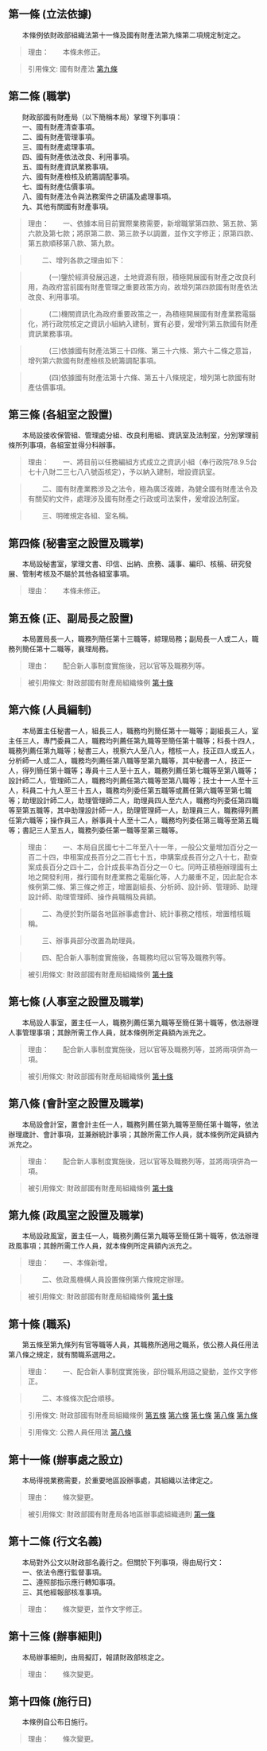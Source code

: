 第一條 (立法依據)
-----------------
　　本條例依財政部組織法第十一條及國有財產法第九條第二項規定制定之。  
> 理由：　　本條未修正。

> 引用條文: 國有財產法 [第九條](../../財政金融/國有財產/國有財產法.md#第九條-國有財產局承辦國有財產事物)



第二條 (職掌)
-------------
　　財政部國有財產局（以下簡稱本局）掌理下列事項：  
　　一、國有財產清查事項。  
　　二、國有財產管理事項。  
　　三、國有財產處理事項。  
　　四、國有財產依法改良、利用事項。  
　　五、國有財產資訊業務事項。  
　　六、國有財產檢核及統籌調配事項。  
　　七、國有財產估價事項。  
　　八、國有財產法令與法務案件之研議及處理事項。  
　　九、其他有關國有財產事項。  
> 理由：　　一、依據本局目前實際業務需要，新增職掌第四款、第五款、第六款及第七款；將原第二款、第三款予以調置，並作文字修正；原第四款、第五款順移第八款、第九款。

> 　　二、增列各款之理由如下：

> 　　　(一)鑒於經濟發展迅速，土地資源有限，積極開展國有財產之改良利用，為政府當前國有財產管理之重要政策方向，故增列第四款國有財產依法改良、利用事項。

> 　　　(二)機關資訊化為政府重要政策之一，為積極開展國有財產業務電腦化，將行政院核定之資訊小組納入建制，實有必要，爰增列第五款國有財產資訊業務事項。

> 　　　(三)依據國有財產法第三十四條、第三十六條、第六十二條之意旨，增列第六款國有財產檢核及統籌調配事項。

> 　　　(四)依據國有財產法第十六條、第五十八條規定，增列第七款國有財產估價事項。



第三條 (各組室之設置)
---------------------
　　本局設接收保管組、管理處分組、改良利用組、資訊室及法制室，分別掌理前條所列事項，各組室並得分科辦事。  
> 理由：　　一、將目前以任務編組方式成立之資訊小組（奉行政院78.9.5台七十八財二三七八八號函核定），予以納入建制，增設資訊室。

> 　　二、國有財產業務涉及之法令，極為廣泛複雜，為健全國有財產法令及有關契約文件，處理涉及國有財產之行政或司法案件，爰增設法制室。

> 　　三、明確規定各組、室名稱。



第四條 (秘書室之設置及職掌)
---------------------------
　　本局設秘書室，掌理文書、印信、出納、庶務、議事、編印、核稿、研究發展、管制考核及不屬於其他各組室事項。  
> 理由：　　本條未修正。



第五條 (正、副局長之設置)
-------------------------
　　本局置局長一人，職務列簡任第十三職等，綜理局務；副局長一人或二人，職務列簡任第十二職等，襄理局務。  
> 理由：　　配合新人事制度實施後，冠以官等及職務列等。

> 被引用條文: 財政部國有財產局組織條例 [第十條](../../人事其他/組織編制/財政部國有財產局組織條例.md#第十條-職系)



第六條 (人員編制)
-----------------
　　本局置主任秘書一人，組長三人，職務均列簡任第十一職等；副組長三人，室主任三人，專門委員二人，職務均列薦任第九職等至簡任第十職等；科長十四人，職務列薦任第九職等；秘書三人，視察六人至八人，稽核一人，技正四人或五人，分析師一人或二人，職務均列薦任第八職等至第九職等，其中秘書一人，技正一人，得列簡任第十職等；專員十三人至十五人，職務列薦任第七職等至第八職等；設計師二人，管理師二人，職務均列薦任第六職等至第八職等；技士十一人至十三人，科員二十九人至三十五人，職務均列委任第五職等或薦任第六職等至第七職等；助理設計師二人，助理管理師二人，助理員四人至六人，職務均列委任第四職等至第五職等，其中助理設計師一人，助理管理師一人，助理員三人，職務得列薦任第六職等；操作員三人，辦事員十人至十二人，職務均列委任第三職等至第五職等；書記三人至五人，職務列委任第一職等至第三職等。  
> 理由：　　一、本局自民國七十二年至八十一年，一般公文量增加百分之一百二十四，申租案成長百分之二百七十五，申購案成長百分之八十七，勘查案成長百分之四十二，合計成長率為百分之一０七。同時正積極辦理國有土地之開發利用，推行國有財產業務之電腦化等，人力嚴重不足，因此配合本條例第二條、第三條之修正，增置副組長、分析師、設計師、管理師、助理設計師、助理管理師、操作員職稱及員額。

> 　　二、為便於對所屬各地區辦事處會計、統計事務之稽核，增置稽核職稱。

> 　　三、辦事員部分改置為助理員。

> 　　四、配合新人事制度實施後，各職務均冠以官等及職務列等。

> 被引用條文: 財政部國有財產局組織條例 [第十條](../../人事其他/組織編制/財政部國有財產局組織條例.md#第十條-職系)



第七條 (人事室之設置及職掌)
---------------------------
　　本局設人事室，置主任一人，職務列薦任第九職等至簡任第十職等，依法辦理人事管理事項；其餘所需工作人員，就本條例所定員額內派充之。  
> 理由：　　配合新人事制度實施後，冠以官等及職務列等，並將兩項併為一項。

> 被引用條文: 財政部國有財產局組織條例 [第十條](../../人事其他/組織編制/財政部國有財產局組織條例.md#第十條-職系)



第八條 (會計室之設置及職掌)
---------------------------
　　本局設會計室，置會計主任一人，職務列薦任第九職等至簡任第十職等，依法辦理歲計、會計事項，並兼辦統計事項；其餘所需工作人員，就本條例所定員額內派充之。  
> 理由：　　配合新人事制度實施後，冠以官等及職務列等，並將兩項併為一項。

> 被引用條文: 財政部國有財產局組織條例 [第十條](../../人事其他/組織編制/財政部國有財產局組織條例.md#第十條-職系)



第九條 (政風室之設置及職掌)
---------------------------
　　本局設政風室，置主任一人，職務列薦任第九職等至簡任第十職等，依法辦理政風事項；其餘所需工作人員，就本條例所定員額內派充之。  
> 理由：　　一、本條新增。

> 　　二、依政風機構人員設置條例第六條規定辦理。

> 被引用條文: 財政部國有財產局組織條例 [第十條](../../人事其他/組織編制/財政部國有財產局組織條例.md#第十條-職系)



第十條 (職系)
-------------
　　第五條至第九條列有官等職等人員，其職務所適用之職系，依公務人員任用法第八條之規定，就有關職系選用之。  
> 理由：　　一、配合新人事制度實施後，部份職系用語之變動，並作文字修正。

> 　　二、本條條次配合順移。

> 引用條文: 財政部國有財產局組織條例 [第五條](../../人事其他/組織編制/財政部國有財產局組織條例.md#第五條-正、副局長之設置) [第六條](../../人事其他/組織編制/財政部國有財產局組織條例.md#第六條-人員編制) [第七條](../../人事其他/組織編制/財政部國有財產局組織條例.md#第七條-人事室之設置及職掌) [第八條](../../人事其他/組織編制/財政部國有財產局組織條例.md#第八條-會計室之設置及職掌) [第九條](../../人事其他/組織編制/財政部國有財產局組織條例.md#第九條-政風室之設置及職掌)

> 引用條文: 公務人員任用法 [第八條](../../考試/任免升遷/公務人員任用法.md#第八條-職系說明書)



第十一條 (辦事處之設立)
-----------------------
　　本局得視業務需要，於重要地區設辦事處，其組織以法律定之。  
> 理由：　　條次變更。

> 被引用條文: 財政部國有財產局各地區辦事處組織通則 [第一條](../../人事其他/組織編制/財政部國有財產局各地區辦事處組織通則.md#第一條-立法依據)



第十二條 (行文名義)
-------------------
　　本局對外公文以財政部名義行之。但關於下列事項，得由局行文：  
　　一、依法令應行監督事項。  
　　二、遵照部指示應行轉知事項。  
　　三、其他經報部核准事項。  
> 理由：　　條次變更，並作文字修正。



第十三條 (辦事細則)
-------------------
　　本局辦事細則，由局擬訂，報請財政部核定之。  
> 理由：　　條次變更。



第十四條 (施行日)
-----------------
　　本條例自公布日施行。  
> 理由：　　條次變更。